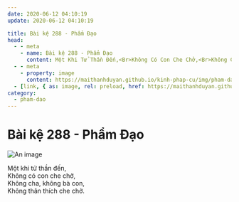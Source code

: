 ```yaml
---
date: 2020-06-12 04:10:19
update: 2020-06-12 04:10:19

title: Bài kệ 288 - Phẩm Đạo
head:
  - - meta
    - name: Bài kệ 288 - Phẩm Đạo
      content: Một Khi Tử Thần Đến,<Br>Không Có Con Che Chở,<Br>Không Cha, Không Bà Con,<Br>Không Thân Thích Che Chở.<Br>
  - - meta
    - property: image
      content: https://maithanhduyan.github.io/kinh-phap-cu/img/pham-dao/pham-dao-288.jpg
  - [link, { as: image, rel: preload, href: https://maithanhduyan.github.io/kinh-phap-cu/img/pham-dao/pham-dao-288.jpg }]
category:
  - pham-dao
---
```


# Bài kệ 288 - Phẩm Đạo

![An image](/img/pham-dao/pham-dao-288.jpg)

Một khi tử thần đến,<br>Không có con che chở,<br>Không cha, không bà con,<br>Không thân thích che chở.<br>
